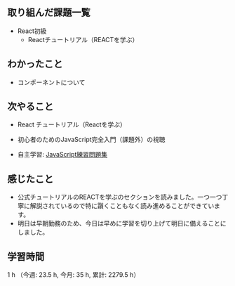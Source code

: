 ## 取り組んだ課題一覧
- React初級
    - Reactチュートリアル（REACTを学ぶ）

## わかったこと
- コンポーネントについて
    
## 次やること
- React チュートリアル（Reactを学ぶ）
    
- 初心者のためのJavaScript完全入門（課題外）の視聴

- 自主学習: [JavaScript練習問題集](https://gist.github.com/kenmori/1961ce0140dc3307a0e641c8dde6701d)
    
## 感じたこと
- 公式チュートリアルのREACTを学ぶのセクションを読みました。一つ一つ丁寧に解説されているので特に躓くこともなく読み進めることができています。
- 明日は早朝勤務のため、今日は早めに学習を切り上げて明日に備えることにしました。                             
                    
## 学習時間
1 h （今週: 23.5 h, 今月: 35 h, 累計: 2279.5 h）